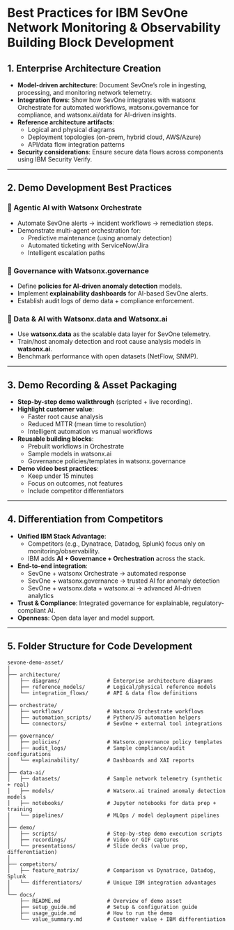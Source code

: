 # Best Practices for IBM SevOne Network Monitoring & Observability Building Block Development  

## 1. Enterprise Architecture Creation  
- **Model-driven architecture**: Document SevOne’s role in ingesting, processing, and monitoring network telemetry.  
- **Integration flows**: Show how SevOne integrates with watsonx Orchestrate for automated workflows, watsonx.governance for compliance, and watsonx.ai/data for AI-driven insights.  
- **Reference architecture artifacts**:  
  - Logical and physical diagrams  
  - Deployment topologies (on-prem, hybrid cloud, AWS/Azure)  
  - API/data flow integration patterns  
- **Security considerations**: Ensure secure data flows across components using IBM Security Verify.  

---

## 2. Demo Development Best Practices  

### 🔹 Agentic AI with Watsonx Orchestrate  
- Automate SevOne alerts → incident workflows → remediation steps.  
- Demonstrate multi-agent orchestration for:  
  - Predictive maintenance (using anomaly detection)  
  - Automated ticketing with ServiceNow/Jira  
  - Intelligent escalation paths  

### 🔹 Governance with Watsonx.governance  
- Define **policies for AI-driven anomaly detection** models.  
- Implement **explainability dashboards** for AI-based SevOne alerts.  
- Establish audit logs of demo data + compliance enforcement.  

### 🔹 Data & AI with Watsonx.data and Watsonx.ai  
- Use **watsonx.data** as the scalable data layer for SevOne telemetry.  
- Train/host anomaly detection and root cause analysis models in **watsonx.ai**.  
- Benchmark performance with open datasets (NetFlow, SNMP).  

---

## 3. Demo Recording & Asset Packaging  
- **Step-by-step demo walkthrough** (scripted + live recording).  
- **Highlight customer value**:  
  - Faster root cause analysis  
  - Reduced MTTR (mean time to resolution)  
  - Intelligent automation vs manual workflows  
- **Reusable building blocks**:  
  - Prebuilt workflows in Orchestrate  
  - Sample models in watsonx.ai  
  - Governance policies/templates in watsonx.governance  
- **Demo video best practices**:  
  - Keep under 15 minutes  
  - Focus on outcomes, not features  
  - Include competitor differentiators  

---

## 4. Differentiation from Competitors  
- **Unified IBM Stack Advantage**:  
  - Competitors (e.g., Dynatrace, Datadog, Splunk) focus only on monitoring/observability.  
  - IBM adds **AI + Governance + Orchestration** across the stack.  
- **End-to-end integration**:  
  - SevOne + watsonx Orchestrate → automated response  
  - SevOne + watsonx.governance → trusted AI for anomaly detection  
  - SevOne + watsonx.data + watsonx.ai → advanced AI-driven analytics  
- **Trust & Compliance**: Integrated governance for explainable, regulatory-compliant AI.  
- **Openness**: Open data layer and model support.  

---

## 5. Folder Structure for Code Development  

```plaintext
sevone-demo-asset/
│
├── architecture/
│   ├── diagrams/               # Enterprise architecture diagrams
│   ├── reference_models/       # Logical/physical reference models
│   └── integration_flows/      # API & data flow definitions
│
├── orchestrate/
│   ├── workflows/              # Watsonx Orchestrate workflows
│   ├── automation_scripts/     # Python/JS automation helpers
│   └── connectors/             # SevOne + external tool integrations
│
├── governance/
│   ├── policies/               # Watsonx.governance policy templates
│   ├── audit_logs/             # Sample compliance/audit configurations
│   └── explainability/         # Dashboards and XAI reports
│
├── data-ai/
│   ├── datasets/               # Sample network telemetry (synthetic + real)
│   ├── models/                 # Watsonx.ai trained anomaly detection models
│   ├── notebooks/              # Jupyter notebooks for data prep + training
│   └── pipelines/              # MLOps / model deployment pipelines
│
├── demo/
│   ├── scripts/                # Step-by-step demo execution scripts
│   ├── recordings/             # Video or GIF captures
│   └── presentations/          # Slide decks (value prop, differentiation)
│
├── competitors/
│   ├── feature_matrix/         # Comparison vs Dynatrace, Datadog, Splunk
│   └── differentiators/        # Unique IBM integration advantages
│
└── docs/
    ├── README.md               # Overview of demo asset
    ├── setup_guide.md          # Setup & configuration guide
    ├── usage_guide.md          # How to run the demo
    └── value_summary.md        # Customer value + IBM differentiation
